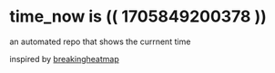 # time_now is (( 1705849200378 ))

an automated repo that shows the currnent time

inspired by [breakingheatmap](https://github.com/breakingheatmap/breakingheatmap)